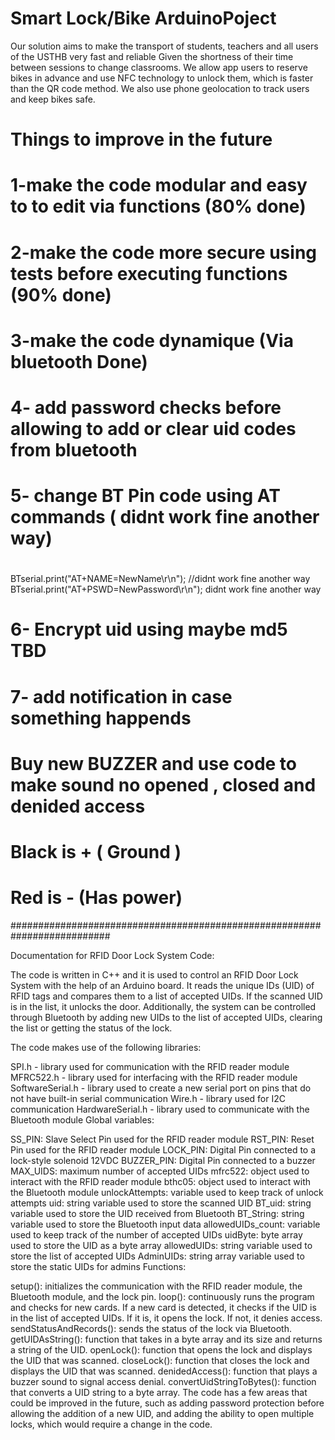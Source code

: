 # Smart Lock/Bike ArduinoPoject

Our solution aims to make the transport of students, teachers and all users of the USTHB very fast and reliable
Given the shortness of their time between sessions to change classrooms. 
We allow app users to reserve bikes in advance and use NFC technology to unlock them, which is faster than the QR code method.
We also use phone geolocation to track users and keep bikes safe.



# Things to improve in the future
# 1-make the code modular and easy to to edit via functions (80% done)
# 2-make the code more secure using tests before executing functions (90% done)
# 3-make the code dynamique (Via bluetooth Done)
# 4- add password checks before allowing to add or clear uid codes from bluetooth
# 5- change BT Pin code using AT commands ( didnt work fine another way)

#
BTserial.print("AT+NAME=NewName\r\n"); //didnt work fine another way
BTserial.print("AT+PSWD=NewPassword\r\n"); didnt work fine another way

# 6- Encrypt uid using maybe md5 TBD
# 7- add notification in case something happends

# Buy new BUZZER and use code to make sound no opened , closed and denided access



# Black is + ( Ground )
# Red is - (Has power)




##########################################################################

Documentation for RFID Door Lock System Code:

The code is written in C++ and it is used to control an RFID Door Lock System with the help of an Arduino board. It reads the unique IDs (UID) of RFID tags and compares them to a list of accepted UIDs. If the scanned UID is in the list, it unlocks the door. Additionally, the system can be controlled through Bluetooth by adding new UIDs to the list of accepted UIDs, clearing the list or getting the status of the lock.

The code makes use of the following libraries:

SPI.h - library used for communication with the RFID reader module
MFRC522.h - library used for interfacing with the RFID reader module
SoftwareSerial.h - library used to create a new serial port on pins that do not have built-in serial communication
Wire.h - library used for I2C communication
HardwareSerial.h - library used to communicate with the Bluetooth module
Global variables:

SS_PIN: Slave Select Pin used for the RFID reader module
RST_PIN: Reset Pin used for the RFID reader module
LOCK_PIN: Digital Pin connected to a lock-style solenoid 12VDC
BUZZER_PIN: Digital Pin connected to a buzzer
MAX_UIDS: maximum number of accepted UIDs
mfrc522: object used to interact with the RFID reader module
bthc05: object used to interact with the Bluetooth module
unlockAttempts: variable used to keep track of unlock attempts
uid: string variable used to store the scanned UID
BT_uid: string variable used to store the UID received from Bluetooth
BT_String: string variable used to store the Bluetooth input data
allowedUIDs_count: variable used to keep track of the number of accepted UIDs
uidByte: byte array used to store the UID as a byte array
allowedUIDs: string variable used to store the list of accepted UIDs
AdminUIDs: string array variable used to store the static UIDs for admins
Functions:

setup(): initializes the communication with the RFID reader module, the Bluetooth module, and the lock pin.
loop(): continuously runs the program and checks for new cards. If a new card is detected, it checks if the UID is in the list of accepted UIDs. If it is, it opens the lock. If not, it denies access.
sendStatusAndRecords(): sends the status of the lock via Bluetooth.
getUIDAsString(): function that takes in a byte array and its size and returns a string of the UID.
openLock(): function that opens the lock and displays the UID that was scanned.
closeLock(): function that closes the lock and displays the UID that was scanned.
denidedAccess(): function that plays a buzzer sound to signal access denial.
convertUidStringToBytes(): function that converts a UID string to a byte array.
The code has a few areas that could be improved in the future, such as adding password protection before allowing the addition of a new UID, and adding the ability to open multiple locks, which would require a change in the code.